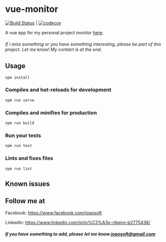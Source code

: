 # vue-monitor
[![Build Status](https://travis-ci.org/joaosoft/vue-app.svg?branch=master)](https://travis-ci.org/joaosoft/vue-app) | [![codecov](https://codecov.io/gh/joaosoft/vue-app/branch/master/graph/badge.svg)](https://codecov.io/gh/joaosoft/vue-app)


A vue app for my personal project monitor [here](https://github.com/joaosoft/monitor).

###### If i miss something or you have something interesting, please be part of this project. Let me know! My contact is at the end.

## Usage 
```
npm install
```

### Compiles and hot-reloads for development
```
npm run serve
```

### Compiles and minifies for production
```
npm run build
```

### Run your tests
```
npm run test
```

### Lints and fixes files
```
npm run lint
```

## Known issues

## Follow me at
Facebook: https://www.facebook.com/joaosoft

LinkedIn: https://www.linkedin.com/in/jo%C3%A3o-ribeiro-b2775438/

##### If you have something to add, please let me know joaosoft@gmail.com
